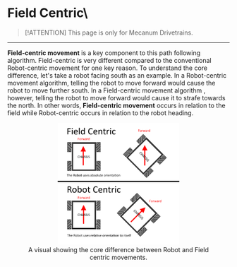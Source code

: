 # Field Centric\

> [!ATTENTION]
> This page is only for Mecanum Drivetrains.

___

<b>Field-centric movement</b> is a key component to this path following algorithm. Field-centric is very different compared to the
conventional Robot-centric movement for one key reason. To understand the core difference, let's take a robot facing south as an example.
In a Robot-centric movement algorithm, telling the robot to move forward would cause the robot to move further south. In a Field-centric movement
algorithm , however, telling the robot to move forward would cause it to strafe towards the north. In other words, <b>Field-centric movement</b>
occurs in relation to the field while Robot-centric occurs in relation to the robot heading.

<figure align="center">
    <img src="Images/field-centric-visual.png" class="rounded-lg" alt="Field centric vs Robot centric" style="width: 65%; height: 65%;">
    <figcaption class="mt-2 text-sm text-center text-gray-600">A visual showing the core difference between Robot and Field centric movements.</figcaption>
</figure>

